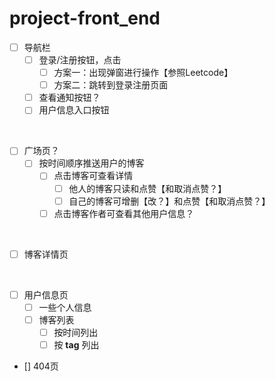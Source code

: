 # project-front_end

- [ ] 导航栏
  - [ ] 登录/注册按钮，点击
    - [ ] 方案一：出现弹窗进行操作【参照Leetcode】
    - [ ] 方案二：跳转到登录注册页面
  - [ ] 查看通知按钮？
  - [ ] 用户信息入口按钮
<br/>

- [ ] 广场页？
  - [ ] 按时间顺序推送用户的博客
    - [ ] 点击博客可查看详情
      - [ ] 他人的博客只读和点赞【和取消点赞？】
      - [ ] 自己的博客可增删【改？】和点赞【和取消点赞？】
    - [ ] 点击博客作者可查看其他用户信息？
<br/>

- [ ] 博客详情页
<br/>

- [ ] 用户信息页
  - [ ] 一些个人信息
  - [ ] 博客列表
    - [ ] 按时间列出
    - [ ] 按 **tag** 列出

- [] 404页
